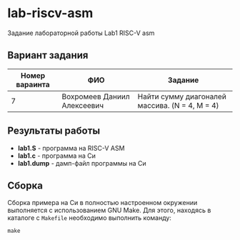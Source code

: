 # lab-riscv-asm

Задание лабораторной работы Lab1 RISC-V asm

## Вариант задания

Номер вараинта  | ФИО  | Задание 
--------------- | ---- | --------
 7              | Вохромеев Даниил Алексеевич| Найти сумму диагоналей массива. (N = 4, M = 4) 
## Результаты работы

* **lab1.S** - программа на RISC-V ASM
* **lab1.c** - программа на Си
* **lab1.dump** - дамп-файл программы на Си

## Сборка
Сборка примера на Си в полностью настроенном окружении выполняется с использованием GNU Make. Для этого, находясь в каталоге с `Makefile` необходимо выполнить команду:
```
make
```